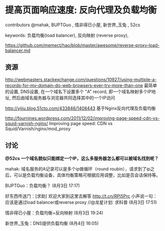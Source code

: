 # 提高页面响应速度: 反向代理及负载均衡
contributors @mahak, BUPTGuo , 情非得已小屋, 新世界_玉兔 , 52cs

keywords:
 负载均衡(load balancer),
 反向映射 (reverse proxy),

https://github.com/memect/hao/blob/master/awesome/reverse-proxy-load-balancer.md


## 资源
http://webmasters.stackexchange.com/questions/10927/using-multiple-a-records-for-my-domain-do-web-browsers-ever-try-more-than-one 最简单的设置, DNS设置, 在一个域名下设置多个 "A" record, 即一个域名映射多个IP地址, 然后由域名服务器与浏览器共同选择其中的一个IP访问

http://yijiu.blog.51cto.com/433846/1408443 基于Nginx反向代理及负载均衡

http://fournines.wordpress.com/2011/12/02/improving-page-speed-cdn-vs-squid-varnish-nginx/ Improving page speed: CDN vs Squid/Varnish/nginx/mod_proxy



## 讨论
<b>@52cs 一个域名貌似只能绑定一个IP，这么多服务器怎么都可以被域名找到呢？</b>

mahak: 域名服务的A记录可以是多个ip做循环（round roubin），请求到了ip之后，可以是负载均衡设备，具体均衡策略可根据应用调整，比如是否会话保持等。

BUPTGuo：负载均衡？ (8月3日 17:17)

好东西传送门：[求助] 欢迎大家到这里去解答 http://t.cn/RPi5Prc 小声说一句：应该是通过load balancer或reverse proxy //@龙星计划: 求科普 (8月3日 17:51)

情非得已小屋：负载均衡+反向映射 (8月3日 19:24)

新世界_玉兔：DNS提供负载均衡 (8月4日 16:05)
